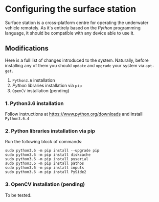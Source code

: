 # Configuring the surface station

Surface station is a cross-platform centre for operating the underwater vehicle remotely. As it's entirely based on the *Python* programming language, it should be compatible with any device able to use it.

## Modifications

Here is a full list of changes introduced to the system. Naturally, before installing any of them you should `update` and `upgrade` your system via `apt-get`.

1. `Python3.6` installation
2. *Python* libraries installation via `pip`
3. `OpenCV` installation (pending)

### 1. Python3.6 installation

Follow instructions at https://www.python.org/downloads and install `Python3.6.4`

### 2. Python libraries installation via pip

Run the following block of commands:

```commandline
sudo python3.6 -m pip install --upgrade pip
sudo python3.6 -m pip install diskcache
sudo python3.6 -m pip install pyserial
sudo python3.6 -m pip install pathos
sudo python3.6 -m pip install inputs
sudo python3.6 -m pip install PySide2
```

### 3. OpenCV installation (pending)

To be tested.
